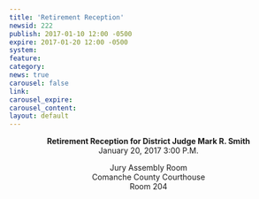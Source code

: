 ```yaml
---
title: 'Retirement Reception'
newsid: 222
publish: 2017-01-10 12:00 -0500
expire: 2017-01-20 12:00 -0500
system: 
feature: 
category: 
news: true
carousel: false
link: 
carousel_expire: 
carousel_content: 
layout: default
---
```

<div style="text-align: center;">
<p><strong>Retirement Reception for District Judge Mark R. Smith</strong><br>
January 20, 2017 3:00 P.M.</p>
<p>Jury Assembly Room<br>
Comanche County Courthouse<br>
Room 204</p>
</div>